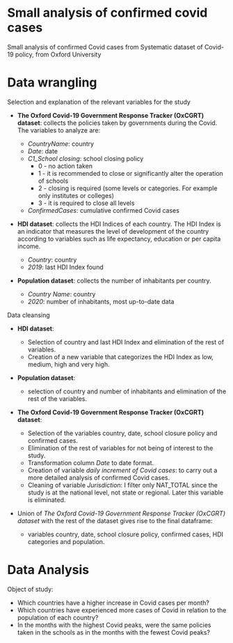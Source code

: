 # Small analysis of confirmed covid cases
Small analysis of confirmed Covid cases from Systematic dataset of Covid-19 policy, from Oxford University

# Data wrangling

Selection and explanation of the relevant variables for the study

* **The Oxford Covid-19 Government Response Tracker (OxCGRT) dataset**: collects the policies taken by governments during the Covid. The variables to analyze are:

    * *CountryName*: country
    * *Date*: date
    * *C1_School closing*: school closing policy
        * 0 - no action taken
        * 1 - it is recommended to close or significantly alter the operation of schools
        * 2 - closing is required (some levels or categories. For example only institutes or colleges)
        * 3 - it is required to close all levels
    * *ConfirmedCases*: cumulative confirmed Covid cases
    
    
* **HDI dataset**: collects the HDI Indices of each country. The HDI Index is an indicator that measures the level of development of the country according to variables such as life expectancy, education or per capita income.
    * *Country*: country
    * *2019*: last HDI Index found
    
    
* **Population dataset**: collects the number of inhabitants per country.
    * *Country Name*: country
    * *2020*: number of inhabitants, most up-to-date data

Data cleansing
* **HDI dataset**:
    * Selection of country and last HDI Index and elimination of the rest of variables.
    * Creation of a new variable that categorizes the HDI Index as low, medium, high and very high.
    
    
* **Population dataset**:
    * selection of country and number of inhabitants and elimination of the rest of the variables.
 
 
* **The Oxford Covid-19 Government Response Tracker (OxCGRT) dataset**:
    * Selection of the variables country, date, school closure policy and confirmed cases.
    * Elimination of the rest of variables for not being of interest to the study.
    * Transformation column *Date* to date format.
    * Creation of variable *daily increment of Covid cases*: to carry out a more detailed analysis of confirmed Covid cases.
    * Cleaning of variable *Jurisdiction*: I filter only NAT_TOTAL since the study is at the national level, not state or regional. Later this variable is eliminated.
        
        
* Union of *The Oxford Covid-19 Government Response Tracker (OxCGRT) dataset* with the rest of the dataset gives rise to the final dataframe:
    * variables country, date, school closure policy, confirmed cases, HDI categories and population.

# Data Analysis
Object of study:
* Which countries have a higher increase in Covid cases per month?
* Which countries have experienced more cases of Covid in relation to the population of each country?
* In the months with the highest Covid peaks, were the same policies taken in the schools as in the months with the fewest Covid peaks?

